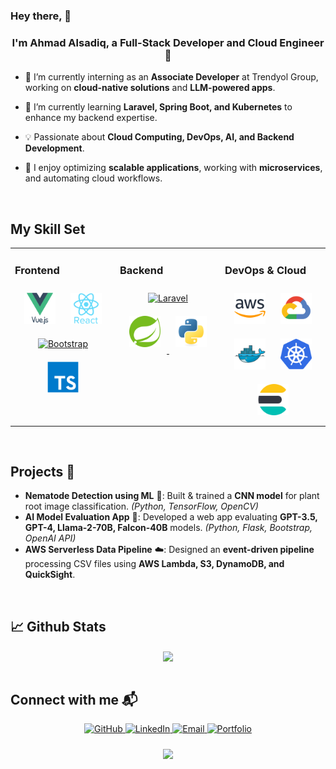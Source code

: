 ### Hey there, 👋  
<div align="center">
</div>  
  

### <div align="center">I'm Ahmad Alsadiq, a Full-Stack Developer and Cloud Engineer 🚀</div>  
  

- 🔭 I’m currently interning as an **Associate Developer** at Trendyol Group, working on **cloud-native solutions** and **LLM-powered apps**.

- 🌱 I’m currently learning **Laravel, Spring Boot, and Kubernetes** to enhance my backend expertise.

- 💡 Passionate about **Cloud Computing, DevOps, AI, and Backend Development**.

- 🎯 I enjoy optimizing **scalable applications**, working with **microservices**, and automating cloud workflows.
  
<br/>  

## My Skill Set  
<div align="center">
<table><tr><td valign="top" width="33%">

### Frontend  
<div align="center">  
<a href="https://vuejs.org/" target="_blank"><img style="margin: 10px" src="https://raw.githubusercontent.com/devicons/devicon/master/icons/vuejs/vuejs-original-wordmark.svg" alt="Vue.js" height="50" /></a>  
<a href="https://reactjs.org/" target="_blank"><img style="margin: 10px" src="https://raw.githubusercontent.com/devicons/devicon/master/icons/react/react-original-wordmark.svg" alt="React" height="50" /></a>  
<a href="https://getbootstrap.com/" target="_blank"><img style="margin: 10px" src="https://profilinator.rishav.dev/skills-assets/bootstrap-plain.svg" alt="Bootstrap" height="50" /></a>  
<a href="https://www.typescriptlang.org/" target="_blank"><img style="margin: 10px" src="https://raw.githubusercontent.com/devicons/devicon/master/icons/typescript/typescript-original.svg" alt="TypeScript" height="50" /></a>  
</div>
</td><td valign="top" width="33%">

### Backend  
<div align="center">  
<a href="https://laravel.com/" target="_blank">
  <img style="margin: 10px" src="https://cdn.worldvectorlogo.com/logos/laravel-2.svg" alt="Laravel" height="50" />
</a>  
<a href="https://spring.io/projects/spring-boot" target="_blank">
  <img style="margin: 10px" src="https://raw.githubusercontent.com/devicons/devicon/master/icons/spring/spring-original.svg" alt="Spring Boot" height="50" />
</a>  
<a href="https://www.python.org/" target="_blank">
  <img style="margin: 10px" src="https://raw.githubusercontent.com/devicons/devicon/master/icons/python/python-original.svg" alt="Python" height="50" />
</a>  
</div>


</td><td valign="top" width="33%">

### DevOps & Cloud  
<div align="center">  
<a href="https://aws.amazon.com/" target="_blank"><img style="margin: 10px" src="https://raw.githubusercontent.com/devicons/devicon/master/icons/amazonwebservices/amazonwebservices-original-wordmark.svg" alt="AWS" height="50" /></a>  
<a href="https://cloud.google.com/" target="_blank"><img style="margin: 10px" src="https://raw.githubusercontent.com/devicons/devicon/master/icons/googlecloud/googlecloud-original.svg" alt="Google Cloud" height="50" /></a>  
<a href="https://www.docker.com/" target="_blank"><img style="margin: 10px" src="https://raw.githubusercontent.com/devicons/devicon/master/icons/docker/docker-original.svg" alt="Docker" height="50" /></a>  
<a href="https://kubernetes.io/" target="_blank"><img style="margin: 10px" src="https://raw.githubusercontent.com/devicons/devicon/master/icons/kubernetes/kubernetes-plain.svg" alt="Kubernetes" height="50" /></a>  
<a href="https://www.elastic.co/kibana" target="_blank"><img style="margin: 10px" src="https://raw.githubusercontent.com/devicons/devicon/master/icons/elasticsearch/elasticsearch-original.svg" alt="Elasticsearch" height="50" /></a>  
</div>
</td></tr></table>  
</div>
<br/>  

## Projects 🚀
- **Nematode Detection using ML** 📸: Built & trained a **CNN model** for plant root image classification. *(Python, TensorFlow, OpenCV)*
- **AI Model Evaluation App** 🤖: Developed a web app evaluating **GPT-3.5, GPT-4, Llama-2-70B, Falcon-40B** models. *(Python, Flask, Bootstrap, OpenAI API)*
- **AWS Serverless Data Pipeline** ☁️: Designed an **event-driven pipeline** processing CSV files using **AWS Lambda, S3, DynamoDB, and QuickSight**.

<br/>  

## 📈 Github Stats  
<div align="center"><img src="https://github-readme-stats.vercel.app/api?username=Alsadiq-Ahmad&show_icons=true&count_private=true&hide_border=true" align="center" /></div>  

<br/>  

## Connect with me 📬  
<div align="center">
<a href="https://github.com/Alsadiq-Ahmad" target="_blank">
<img src="https://img.shields.io/badge/github-%2324292e.svg?&style=for-the-badge&logo=github&logoColor=white" alt="GitHub" style="margin-bottom: 5px;" />
</a>
<a href="https://www.linkedin.com/in/ahmad-alsadiq" target="_blank">
<img src="https://img.shields.io/badge/linkedin-%231E77B5.svg?&style=for-the-badge&logo=linkedin&logoColor=white" alt="LinkedIn" style="margin-bottom: 5px;" />
</a>
<a href="mailto:alsadiqahmad1@gmail.com" target="_blank">
<img src="https://img.shields.io/badge/email-%23D14836.svg?&style=for-the-badge&logo=gmail&logoColor=white" alt="Email" style="margin-bottom: 5px;" />
</a>
<a href="https://www.ahmadsadiq.net" target="_blank">
<img src="https://img.shields.io/badge/portfolio-%23000000.svg?&style=for-the-badge&logo=code&logoColor=white" alt="Portfolio" style="margin-bottom: 5px;" />
</a>
</div>

<br/>  

<div align="center">
<img src="https://komarev.com/ghpvc/?username=Alsadiq-Ahmad&&style=flat-square" align="center" />
</div> 
